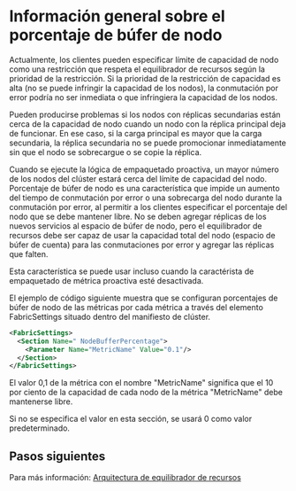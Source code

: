 <properties
   pageTitle="Porcentaje de búfer de nodo | Microsoft Azure"
   description="Información general del rol del porcentaje de búfer de nodo en el equilibrador de recursos"
   services="service-fabric"
   documentationCenter=".net"
   authors="GaugeField"
   manager="timlt"
   editor=""/>

<tags
   ms.service="Service-Fabric"
   ms.devlang="dotnet"
   ms.topic="article"
   ms.tgt_pltfrm="NA"
   ms.workload="NA"
   ms.date="09/03/2015"
   ms.author="masnider"/>

# Información general sobre el porcentaje de búfer de nodo

Actualmente, los clientes pueden especificar límite de capacidad de nodo como una restricción que respeta el equilibrador de recursos según la prioridad de la restricción. Si la prioridad de la restricción de capacidad es alta (no se puede infringir la capacidad de los nodos), la conmutación por error podría no ser inmediata o que infringiera la capacidad de los nodos.

Pueden producirse problemas si los nodos con réplicas secundarias están cerca de la capacidad de nodo cuando un nodo con la réplica principal deja de funcionar. En ese caso, si la carga principal es mayor que la carga secundaria, la réplica secundaria no se puede promocionar inmediatamente sin que el nodo se sobrecargue o se copie la réplica.

Cuando se ejecute la lógica de empaquetado proactiva, un mayor número de los nodos del clúster estará cerca del límite de capacidad del nodo. Porcentaje de búfer de nodo es una característica que impide un aumento del tiempo de conmutación por error o una sobrecarga del nodo durante la conmutación por error, al permitir a los clientes especificar el porcentaje del nodo que se debe mantener libre. No se deben agregar réplicas de los nuevos servicios al espacio de búfer de nodo, pero el equilibrador de recursos debe ser capaz de usar la capacidad total del nodo (espacio de búfer de cuenta) para las conmutaciones por error y agregar las réplicas que falten.

Esta característica se puede usar incluso cuando la caractérista de empaquetado de métrica proactiva esté desactivada.

El ejemplo de código siguiente muestra que se configuran porcentajes de búfer de nodo de las métricas por cada métrica a través del elemento FabricSettings situado dentro del manifiesto de clúster.

``` xml
<FabricSettings>
  <Section Name=" NodeBufferPercentage">
    <Parameter Name="MetricName" Value="0.1"/>
  </Section>
</FabricSettings>

```

El valor 0,1 de la métrica con el nombre "MetricName" significa que el 10 por ciento de la capacidad de cada nodo de la métrica "MetricName" debe mantenerse libre.

Si no se especifica el valor en esta sección, se usará 0 como valor predeterminado.

<!--Every topic should have next steps and links to the next logical set of content to keep the customer engaged-->
## Pasos siguientes

Para más información: [Arquitectura de equilibrador de recursos](service-fabric-resource-balancer-architecture.md)

<!---HONumber=AcomDC_1223_2015-->